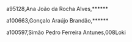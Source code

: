 
a95128,Ana João da Rocha Alves,******

a100663,Gonçalo Araújo Brandão,******

a100597,Simão Pedro Ferreira Antunes,008Loki
